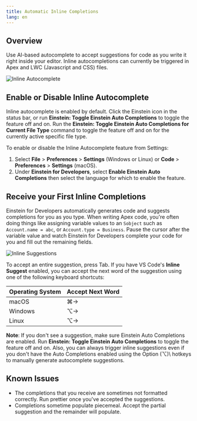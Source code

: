 ```yaml
---
title: Automatic Inline Completions
lang: en
---
```


## Overview

Use AI-based autocomplete to accept suggestions for code as you write it right inside your editor. Inline autocompletions can currently be triggered in Apex and LWC (Javascript and CSS) files.

![Inline Autocomplete](./images/einstein-inline-autocomplete.gif)

## Enable or Disable Inline Autocomplete

Inline autocomplete is enabled by default. Click the Einstein icon in the status bar, or run **Einstein: Toggle Einstein Auto Completions** to toggle the feature off and on. Run the **Einstein: Toggle Einstein Auto Completions for Current File Type** command to toggle the feature off and on for the currently active specific file type.

To enable or disable the Inline Autocomplete feature from Settings:

1. Select **File** > **Preferences** > **Settings** (Windows or Linux) or **Code** > **Preferences** > **Settings** (macOS).
2. Under **Einstein for Developers**, select **Enable Einstein Auto Completions** then select the language for which to enable the feature.



## Receive your First Inline Completions

Einstein for Developers automatically generates code and suggests completions for you as you type. When writing Apex code, you're often doing things like assigning variable values to an `Sobject` such as `Account.name = abc`, or `Account.type = Business`. Pause the cursor after the variable value and watch Einstein for Developers complete your code for you and fill out the remaining fields.

![Inline Suggestions](./images/einstein-inline-create-account.png)

To accept an entire suggestion, press Tab. If you have VS Code's **Inline Suggest** enabled, you can accept the next word of the suggestion using one of the following keyboard shortcuts:

| Operating System | Accept Next Word |
| ---------------- | ---------------- |
| macOS            | ⌘→               |
| Windows          | ⌥→               |
| Linux            | ⌥→               |

**Note**: If you don't see a suggestion, make sure Einstein Auto Completions are enabled. Run **Einstein: Toggle Einstein Auto Completions** to toggle the feature off and on. Also, you can always trigger inline suggestions even if you don't have the Auto Completions enabled using the Option (⌥)\ hotkeys to manually generate autocomplete suggestions.

## Known Issues
* The completions that you receive are sometimes not formatted correctly. Run prettier once you've accepted the suggestions. 
* Completions sometime populate piecemeal. Accept the partial suggestion and the remainder will populate.
